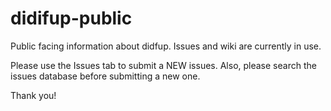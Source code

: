 # didifup-public
Public facing information about didfup.  Issues and wiki are currently in use.

Please use the Issues tab to submit a NEW issues.  Also, please search the issues database before submitting a new one.

Thank you!
